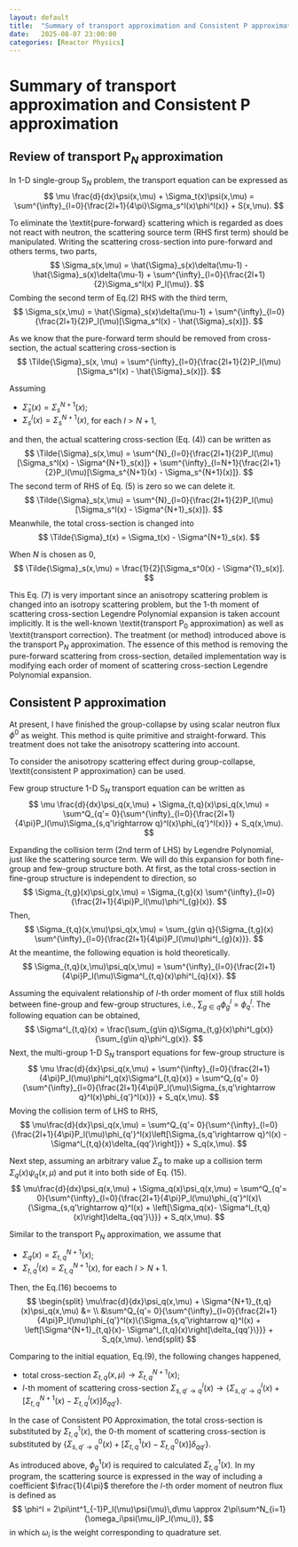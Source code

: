 ```yaml
---
layout: default
title:  "Summary of transport approximation and Consistent P approximation"
date:   2025-08-07 23:00:00
categories: [Reactor Physics]
---
```


# Summary of transport approximation and Consistent P approximation
## Review of transport P$_N$ approximation
In 1-D single-group S$_N$ problem, the transport equation can be expressed as 
$$
     \mu \frac{d}{dx}\psi(x,\mu) + \Sigma_t(x)\psi(x,\mu) = 
     \sum^{\infty}_{l=0}{\frac{2l+1}{4\pi}\Sigma_s^l(x)\phi^l(x)} + S(x,\mu). 
$$

To eliminate the \textit{pure-forward} scattering which is regarded as does not react with neutron, the scattering source term (RHS first term) should be manipulated. 
Writing the scattering cross-section into pure-forward and others terms, two parts,
$$
    \Sigma_s(x,\mu) = \hat{\Sigma}_s(x)\delta(\mu-1) - \hat{\Sigma}_s(x)\delta(\mu-1) + \sum^{\infty}_{l=0}{\frac{2l+1}{2}\Sigma_s^l(x) P_l(\mu)}. 
$$
Combing the second term of Eq.(2) RHS with the third term,
$$
    \Sigma_s(x,\mu) = \hat{\Sigma}_s(x)\delta(\mu-1) + \sum^{\infty}_{l=0}{\frac{2l+1}{2}P_l(\mu)[\Sigma_s^l(x) - \hat{\Sigma}_s(x)]}. 
$$

As we know that the pure-forward term should be removed from cross-section, the actual scattering cross-section is 
$$
    \Tilde{\Sigma}_s(x, \mu) = \sum^{\infty}_{l=0}{\frac{2l+1}{2}P_l(\mu)[\Sigma_s^l(x) - \hat{\Sigma}_s(x)]}. 
$$

Assuming 
- $\hat{\Sigma}_s(x) = \Sigma_s^{N+1}(x)$;
- $\Sigma_s^l(x) = \Sigma_s^{N+1}(x)$, for each $l > N+1$, 

and then, the actual scattering cross-section (Eq. (4)) can be written as 
$$
    \Tilde{\Sigma}_s(x,\mu) = 
    \sum^{N}_{l=0}{\frac{2l+1}{2}P_l(\mu)[\Sigma_s^l(x) - \Sigma^{N+1}_s(x)]} + 
    \sum^{\infty}_{l=N+1}{\frac{2l+1}{2}P_l(\mu)[\Sigma_s^{N+1}(x) - \Sigma_s^{N+1}(x)]}. 
$$
The second term of RHS of Eq. (5) is zero so we can delete it. 
$$
    \Tilde{\Sigma}_s(x,\mu) = 
    \sum^{N}_{l=0}{\frac{2l+1}{2}P_l(\mu)[\Sigma_s^l(x) - \Sigma^{N+1}_s(x)]}.
$$
Meanwhile, the total cross-section is changed into
$$
    \Tilde{\Sigma}_t(x) = \Sigma_t(x) - \Sigma^{N+1}_s(x). 
$$

When $N$ is chosen as 0, 
$$
    \Tilde{\Sigma}_s(x,\mu) = 
    \frac{1}{2}[\Sigma_s^0(x) - \Sigma^{1}_s(x)].
$$

This Eq. (7) is very important since an anisotropy scattering problem is changed into an isotropy scattering problem, but the $1$-th moment of scattering cross-section Legendre Polynomial expansion is taken account implicitly. It is the well-known \textit{transport P$_0$ approximation} as well as \textit{transport correction}. The treatment (or method) introduced above is the transport P$_N$ approximation. The essence of this method is removing the pure-forward scattering from cross-section, detailed implementation way is modifying each order of moment of scattering cross-section Legendre Polynomial expansion. 

## Consistent P approximation

At present, I have finished the group-collapse by using scalar neutron flux $\phi^0$ as weight. 
This method is quite primitive and straight-forward. This treatment does not take the anisotropy scattering into account. 

To consider the anisotropy scattering effect during group-collapse, \textit{consistent P approximation} can be used. 

Few group structure 1-D S$_N$ transport equation can be written as
$$
     \mu \frac{d}{dx}\psi_q(x,\mu) + \Sigma_{t,q}(x)\psi_q(x,\mu) = 
     \sum^Q_{q'= 0}{\sum^{\infty}_{l=0}{\frac{2l+1}{4\pi}P_l(\mu)\Sigma_{s,q'\rightarrow q}^l(x)\phi_{q'}^l(x)}} + S_q(x,\mu).
$$

Expanding the collision term (2nd term of LHS) by Legendre Polynomial, just like the scattering source term. We will do this expansion for both fine-group and few-group structure both. 
At first, as the total cross-section in fine-group structure is independent to direction, so 
$$
    \Sigma_{t,g}(x)\psi_g(x,\mu) = \Sigma_{t,g}(x) \sum^{\infty}_{l=0}{\frac{2l+1}{4\pi}P_l(\mu)\phi^l_{g}(x)}.  
$$
Then, 
$$
    \Sigma_{t,q}(x,\mu)\psi_q(x,\mu) = \sum_{g\in q}{\Sigma_{t,g}(x) \sum^{\infty}_{l=0}{\frac{2l+1}{4\pi}P_l(\mu)\phi^l_{g}(x)}}.
$$
At the meantime, the following equation is hold theoretically. 
$$
    \Sigma_{t,q}(x,\mu)\psi_q(x,\mu) = \sum^{\infty}_{l=0}{\frac{2l+1}{4\pi}P_l(\mu)\Sigma^l_{t,q}(x)\phi^l_{q}(x)}. 
$$

Assuming the equivalent relationship of $l$-th order moment of flux still holds between fine-group and few-group structures, i.e., $\sum_{g\in q}\phi^l_g$ = $\phi^l_q$. The following equation can be obtained, 
$$
    \Sigma^l_{t,q}(x) = \frac{\sum_{g\in q}\Sigma_{t,g}(x)\phi^l_g(x)}{\sum_{g\in q}\phi^l_g(x)}. 
$$
Next, the multi-group 1-D S$_N$ transport equations for few-group structure is
$$
     \mu \frac{d}{dx}\psi_q(x,\mu) + \sum^{\infty}_{l=0}{\frac{2l+1}{4\pi}P_l(\mu)\phi^l_q(x)\Sigma^l_{t,q}(x)} = 
     \sum^Q_{q'= 0}{\sum^{\infty}_{l=0}{\frac{2l+1}{4\pi}P_l(\mu)\Sigma_{s,q'\rightarrow q}^l(x)\phi_{q'}^l(x)}} + S_q(x,\mu).
$$
Moving the collision term of LHS to RHS, 
$$
     \mu\frac{d}{dx}\psi_q(x,\mu) = 
     \sum^Q_{q'= 0}{\sum^{\infty}_{l=0}{\frac{2l+1}{4\pi}P_l(\mu)\phi_{q'}^l(x)\left[\Sigma_{s,q'\rightarrow q}^l(x) - \Sigma^l_{t,q}(x)\delta_{qq'}\right]}} + S_q(x,\mu).
$$

Next step, assuming an arbitrary value $\Sigma_q$ to make up a collision term $\Sigma_q(x)\psi_q(x,\mu)$ and put it into both side of Eq. (15). 
$$
     \mu\frac{d}{dx}\psi_q(x,\mu) + \Sigma_q(x)\psi_q(x,\mu) = 
     \sum^Q_{q'= 0}{\sum^{\infty}_{l=0}{\frac{2l+1}{4\pi}P_l(\mu)\phi_{q'}^l(x)\{\Sigma_{s,q'\rightarrow q}^l(x) + \left[\Sigma_q(x)- \Sigma^l_{t,q}(x)\right]\delta_{qq'}\}}} + S_q(x,\mu).
$$

Similar to the transport P$_N$ approximation, we assume that 
- $\Sigma_q(x) = \Sigma^{N+1}_{t,q}(x)$;
- $\Sigma^{l}_{t,q}(x) = \Sigma^{N+1}_{t,q}(x)$, for each $l>N+1$.

Then, the Eq.(16) becoems to 
$$
\begin{split}  
     \mu\frac{d}{dx}\psi_q(x,\mu) + \Sigma^{N+1}_{t,q}(x)\psi_q(x,\mu) &= \\
     &\sum^Q_{q'= 0}{\sum^{\infty}_{l=0}{\frac{2l+1}{4\pi}P_l(\mu)\phi_{q'}^l(x)\{\Sigma_{s,q'\rightarrow q}^l(x) + \left[\Sigma^{N+1}_{t,q}(x)- \Sigma^l_{t,q}(x)\right]\delta_{qq'}\}}} + S_q(x,\mu).
\end{split}
$$

Comparing to the initial equation, Eq.(9), the following changes happened,
- total cross-section $\Sigma_{t,q}(x,\mu) \rightarrow \Sigma^{N+1}_{t,q}(x)$;
- $l$-th moment of scattering cross-section $\Sigma_{s,q'\rightarrow q}^l(x) \rightarrow \{\Sigma_{s,q'\rightarrow q}^l(x) + \left[\Sigma^{N+1}_{t,q}(x)- \Sigma^l_{t,q}(x)\right]\delta_{qq'}\}$.

In the case of Consistent P0 Approximation, the total cross-section is substituted by $\Sigma_{t,q}^1(x)$, the 0-th moment of scattering cross-section is substituted by $\{ \Sigma_{s,q'\rightarrow q}^0(x) +\left[ \Sigma_{t,q}^{1}(x) - \Sigma_{t,q}^0(x) \right] \delta_{qq'}\}$. 

As introduced above, $\phi^1_g(x)$ is required to calculated $\Sigma^1_{t,q}(x)$. 
In my program, the scattering source is expressed in the way of including a coefficient $\frac{1}{4\pi}$ therefore the $l$-th order moment of neutron flux is defined as 
$$
    \phi^l = 2\pi\int^1_{-1}P_l(\mu)\psi(\mu)\,d\mu \approx 2\pi\sum^N_{i=1}{\omega_i\psi(\mu_i)P_l(\mu_i)},
$$
in which $\omega_i$ is the weight corresponding to quadrature set.  
